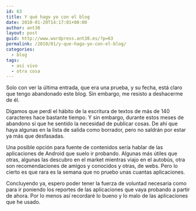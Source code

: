```yaml
---
id: 63
title: Y qué hago yo con el blog
date: 2010-01-20T14:17:01+00:00
author: ant30
layout: post
guid: http://www.wordpress.ant30.es/?p=63
permalink: /2010/01/y-que-hago-yo-con-el-blog/
categories:
  - blog
tags:
  - así vivo
  - otra cosa
---
```

Solo con ver la última entrada, que era una prueba, y su fecha, está claro que tengo abandonado este blog. Sin embargo, me resisto a deshacerme de él.

Digamos que perdí el hábito de la escritura de textos de más de 140 caracteres hace bastante tiempo. Y sin embargo, durante estos meses de abandono sí que he sentido la necesidad de publicar cosas. De ahí que haya algunas en la lista de salida como borrador, pero no saldrán por estar ya más que desfasadas.

Una posible opción para fuente de contenidos sería hablar de las aplicaciones de Android que suelo ir probando. Algunas más útiles que otras, algunas las descubro en el market mientras viajo en el autobús, otra son recomendaciones de amigos y conocidos y otras, de webs. Pero lo cierto es que rara es la semana que no pruebo unas cuantas aplicaciones.

Concluyendo ya, espero poder tener la fuerza de voluntad necesaria como para ir poniendo los reportes de las aplicaciones que vaya probando a partir de ahora. Por lo menos así recordaré lo bueno y lo malo de las aplicaciones que he usado.
